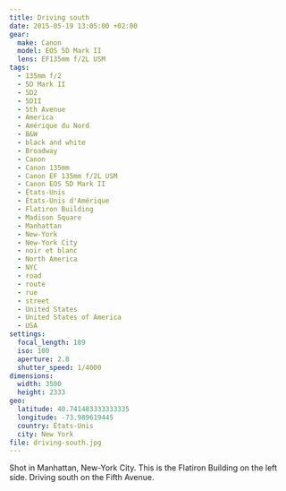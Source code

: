 ```yaml
---
title: Driving south
date: 2015-05-19 13:05:00 +02:00
gear:
  make: Canon
  model: EOS 5D Mark II
  lens: EF135mm f/2L USM
tags:
  - 135mm f/2
  - 5D Mark II
  - 5D2
  - 5DII
  - 5th Avenue
  - America
  - Amérique du Nord
  - B&W
  - black and white
  - Broadway
  - Canon
  - Canon 135mm
  - Canon EF 135mm f/2L USM
  - Canon EOS 5D Mark II
  - États-Unis
  - États-Unis d'Amérique
  - Flatiron Building
  - Madison Square
  - Manhattan
  - New-York
  - New-York City
  - noir et blanc
  - North America
  - NYC
  - road
  - route
  - rue
  - street
  - United States
  - United States of America
  - USA
settings:
  focal_length: 189
  iso: 100
  aperture: 2.8
  shutter_speed: 1/4000
dimensions:
  width: 3500
  height: 2333
geo:
  latitude: 40.741483333333335
  longitude: -73.989619445
  country: États-Unis
  city: New York
file: driving-south.jpg
---
```


Shot in Manhattan, New-York City. This is the Flatiron Building on the left side. Driving south on the Fifth Avenue.
